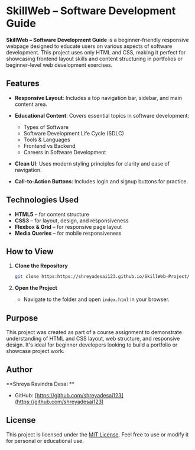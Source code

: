 # SkillWeb – Software Development Guide

**SkillWeb – Software Development Guide** is a beginner-friendly responsive webpage designed to educate users on various aspects of software development. This project uses only HTML and CSS, making it perfect for showcasing frontend layout skills and content structuring in portfolios or beginner-level web development exercises.

## Features

* **Responsive Layout**: Includes a top navigation bar, sidebar, and main content area.
* **Educational Content**: Covers essential topics in software development:

  * Types of Software
  * Software Development Life Cycle (SDLC)
  * Tools & Languages
  * Frontend vs Backend
  * Careers in Software Development
* **Clean UI**: Uses modern styling principles for clarity and ease of navigation.
* **Call-to-Action Buttons**: Includes login and signup buttons for practice.

## Technologies Used

* **HTML5** – for content structure
* **CSS3** – for layout, design, and responsiveness
* **Flexbox & Grid** – for responsive page layout
* **Media Queries** – for mobile responsiveness

## How to View

1. **Clone the Repository**

   ```bash
   git clone https:https://shreyadesai123.github.io/SkillWeb-Project/
   ```
2. **Open the Project**

   * Navigate to the folder and open `index.html` in your browser.

## Purpose

This project was created as part of a course assignment to demonstrate understanding of HTML and CSS layout, web structure, and responsive design. It's ideal for beginner developers looking to build a portfolio or showcase project work.

## Author

\*\*Shreya Ravindra Desai \*\*

* GitHub: [https://github.com/shreyadesai123](https://github.com/shreyadesai123)

## License

This project is licensed under the [MIT License](LICENSE).
Feel free to use or modify it for personal or educational use.
